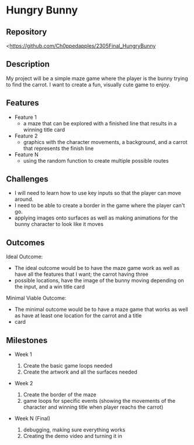 # Hungry Bunny

## Repository
<https://github.com/Ch0ppedapples/2305Final_HungryBunny
>

## Description
My project will be a simple maze game where the player is the bunny trying to find the carrot. I want to create a fun, visually cute game to enjoy.	


## Features
- Feature 1
    - a maze that can be explored with a finished line that results in a winning title card
- Feature 2
    - graphics with the character movements, a background, and a carrot that represents the finish line
- Feature N
    - using the random function to create multiple possible routes


## Challenges
- I will need to learn how to use key inputs so that the player can move around.
- I need to be able to create a border in the game where the player can't go.
- applying images onto surfaces as well as making animations for the bunny character to look like it moves


## Outcomes
Ideal Outcome:
- The ideal outcome would be to have the maze game work as well as have all the features that I want; the carrot having three
- possible locations, have the image of the bunny moving depending on the input, and a win title card


Minimal Viable Outcome:
-  The minimal outcome would be to have a maze game that works as well as have at least one location for the carrot and a title
-  card


## Milestones


- Week 1
  1. Create the basic game loops needed
  2. Create the artwork and all the surfaces needed


- Week 2
  1. Create the border of the maze
  2. game loops for specific events (showing the movements of the character and winning title when player reachs the carrot)


- Week N (Final)
  1. debugging, making sure everything works
  2. Creating the demo video and turning it in
